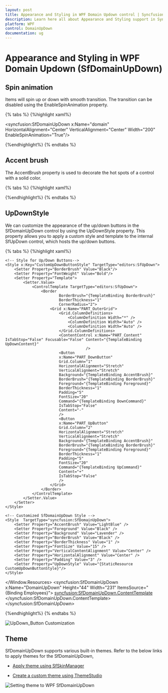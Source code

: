 ```yaml
---
layout: post
title: Appearance and Styling in WPF Domain Updown control | Syncfusion®
description: Learn here all about Appearance and Styling support in Syncfusion® WPF Domain Updown (SfDomainUpDown) control and more.
platform: WPF
control: DomainUpDown
documentation: ug
---
```


# Appearance and Styling in WPF Domain Updown (SfDomainUpDown)

## Spin animation

Items will spin up or down with smooth transition. The transition can be disabled using the EnableSpinAnimation property.

{% tabs %}
{%highlight xaml%}

<syncfusion:SfDomainUpDown x:Name="domain"
                         HorizontalAlignment="Center"
                         VerticalAlignment="Center"
                         Width="200" EnableSpinAnimation="True"/>

{%endhighlight%}
{% endtabs %}

## Accent brush

The AccentBrush property is used to decorate the hot spots of a control with a solid color. 

{% tabs %}
{%highlight xaml%}

<Page xmlns:editors="clr-namespace:Syncfusion.Windows.Controls.Input;assembly=Syncfusion.SfInput.Wpf">
<Grid>
<editors:SfDomainUpDown x:Name="domainUpDown"
                       HorizontalAlignment="Center"
                       VerticalAlignment="Center"
                       Width="200" 
                      AccentBrush="Black"
                      Value="James">
</editors:SfDomainUpDown >
</Grid>
</Page>

{%endhighlight%}
{% endtabs %}

## UpDownStyle

We can customize the appearance of the up/down buttons in the SfDomainUpDown control by using the UpDownStyle property. 
This property allows you to apply a custom style and template to the internal SfUpDown control, which hosts the up/down buttons.

{% tabs %}
{%highlight xaml%}

<Window xmlns:editors="clr-namespace:Syncfusion.Windows.Controls;assembly=Syncfusion.SfInput.WPF">
<Window.Resources>

    <!-- Style for Up/Down Buttons-->
    <Style x:Key="CustomUpDownButtonStyle" TargetType="editors:SfUpDown">
        <Setter Property="BorderBrush" Value="Black"/>
        <Setter Property="FontWeight" Value="Bold"/>
        <Setter Property="Template">
            <Setter.Value>
                <ControlTemplate TargetType="editors:SfUpDown">
                    <Border 
                            BorderBrush="{TemplateBinding BorderBrush}"
                            BorderThickness="1"
                            CornerRadius="2">
                        <Grid x:Name="PART_OuterGrid">
                            <Grid.ColumnDefinitions>
                                <ColumnDefinition Width="*" />
                                <ColumnDefinition Width="Auto" />
                                <ColumnDefinition Width="Auto" />
                            </Grid.ColumnDefinitions>
                            <ContentControl x:Name="PART_Content" IsTabStop="False" Focusable="False" Content="{TemplateBinding UpDownContent}" 
                                        />
                            <Button
                            x:Name="PART_DownButton"
                            Grid.Column="1"
                            HorizontalAlignment="Stretch"
                            VerticalAlignment="Stretch"
                            Background="{TemplateBinding AccentBrush}"
                            BorderBrush="{TemplateBinding BorderBrush}"
                            Foreground="{TemplateBinding Foreground}"
                            BorderThickness="1"
                            Padding="5"
                            FontSize="20"
                            Command="{TemplateBinding DownCommand}"
                            IsTabStop="False"
                            Content="-"
                            />
                            <Button
                            x:Name="PART_UpButton"
                            Grid.Column="2"
                            HorizontalAlignment="Stretch"
                            VerticalAlignment="Stretch"
                            Background="{TemplateBinding AccentBrush}"
                            BorderBrush="{TemplateBinding BorderBrush}"
                            Foreground="{TemplateBinding Foreground}"
                            BorderThickness="1"
                            Padding="5"
                            FontSize="20"
                            Command="{TemplateBinding UpCommand}"
                            Content="+"
                            IsTabStop="False"
                            />
                        </Grid>
                    </Border>
                </ControlTemplate>
            </Setter.Value>
        </Setter>
    </Style>

    <!-- Customized SfDomainUpDown Style -->
    <Style  TargetType="syncfusion:SfDomainUpDown">
        <Setter Property="AccentBrush" Value="LightBlue" />
        <Setter Property="Foreground" Value="Black" />
        <Setter Property="Background" Value="Lavender" />
        <Setter Property="BorderBrush" Value="Black" />
        <Setter Property="BorderThickness" Value="1" />
        <Setter Property="FontSize" Value="15" />
        <Setter Property="VerticalContentAlignment" Value="Center" />
        <Setter Property="HorizontalAlignment" Value="Center" />
        <Setter Property="Padding" Value="3" />
        <Setter Property="UpDownStyle" Value="{StaticResource CustomUpDownButtonStyle}"/>
    </Style>
</Window.Resources>
<Grid>
<syncfusion:SfDomainUpDown x:Name="DomainUpDown" Height="44" Width="231" ItemsSource="{Binding Employees}">
    <syncfusion:SfDomainUpDown.ContentTemplate>
        <DataTemplate>
            <StackPanel Orientation="Horizontal" HorizontalAlignment="Center" VerticalAlignment="Center">
                <TextBlock Text="{Binding Name}" VerticalAlignment="Center" Margin="5"/>
            </StackPanel>
        </DataTemplate>
    </syncfusion:SfDomainUpDown.ContentTemplate>
</syncfusion:SfDomainUpDown>
</Grid>
</Window>

{%endhighlight%}
{% endtabs %}

![UpDown_Button Customization]("Appearance-and-Styling_images/UpDown_Button.png")

## Theme

SfDomainUpDown supports various built-in themes. Refer to the below links to apply themes for the SfDomainUpDown,

  * [Apply theme using SfSkinManager](https://help.syncfusion.com/wpf/themes/skin-manager)
    
  * [Create a custom theme using ThemeStudio](https://help.syncfusion.com/wpf/themes/theme-studio#creating-custom-theme)

![Setting theme to WPF SfDomainUpDown](Getting-Started_images/SfDomainUpDown_theme_support.png)